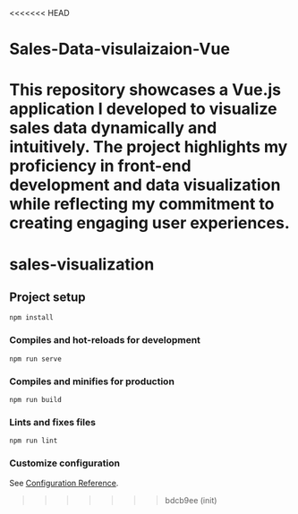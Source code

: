 <<<<<<< HEAD
# Sales-Data-visulaizaion-Vue
This repository showcases a Vue.js application I developed to visualize sales data dynamically and intuitively. The project highlights my proficiency in front-end development and data visualization while reflecting my commitment to creating engaging user experiences.
=======
# sales-visualization

## Project setup
```
npm install
```

### Compiles and hot-reloads for development
```
npm run serve
```

### Compiles and minifies for production
```
npm run build
```

### Lints and fixes files
```
npm run lint
```

### Customize configuration
See [Configuration Reference](https://cli.vuejs.org/config/).
>>>>>>> bdcb9ee (init)
